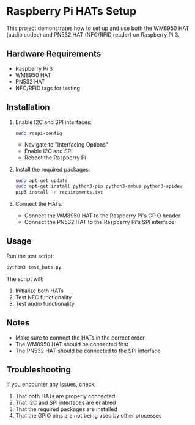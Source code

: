 # Raspberry Pi HATs Setup

This project demonstrates how to set up and use both the WM8950 HAT (audio codec) and PN532 HAT (NFC/RFID reader) on Raspberry Pi 3.

## Hardware Requirements

- Raspberry Pi 3
- WM8950 HAT
- PN532 HAT
- NFC/RFID tags for testing

## Installation

1. Enable I2C and SPI interfaces:
   ```bash
   sudo raspi-config
   ```
   - Navigate to "Interfacing Options"
   - Enable I2C and SPI
   - Reboot the Raspberry Pi

2. Install the required packages:
   ```bash
   sudo apt-get update
   sudo apt-get install python3-pip python3-smbus python3-spidev
   pip3 install -r requirements.txt
   ```

3. Connect the HATs:
   - Connect the WM8950 HAT to the Raspberry Pi's GPIO header
   - Connect the PN532 HAT to the Raspberry Pi's SPI interface

## Usage

Run the test script:
```bash
python3 test_hats.py
```

The script will:
1. Initialize both HATs
2. Test NFC functionality
3. Test audio functionality

## Notes

- Make sure to connect the HATs in the correct order
- The WM8950 HAT should be connected first
- The PN532 HAT should be connected to the SPI interface

## Troubleshooting

If you encounter any issues, check:
1. That both HATs are properly connected
2. That I2C and SPI interfaces are enabled
3. That the required packages are installed
4. That the GPIO pins are not being used by other processes
